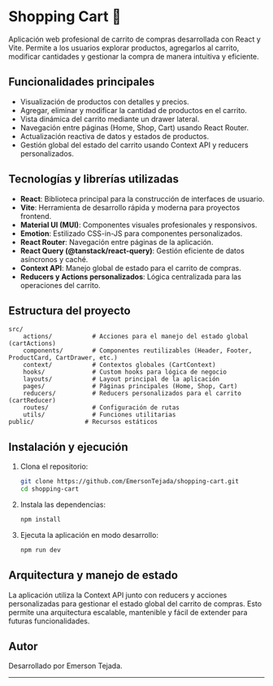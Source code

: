 
# Shopping Cart 🛒

Aplicación web profesional de carrito de compras desarrollada con React y Vite. Permite a los usuarios explorar productos, agregarlos al carrito, modificar cantidades y gestionar la compra de manera intuitiva y eficiente.

## Funcionalidades principales
- Visualización de productos con detalles y precios.
- Agregar, eliminar y modificar la cantidad de productos en el carrito.
- Vista dinámica del carrito mediante un drawer lateral.
- Navegación entre páginas (Home, Shop, Cart) usando React Router.
- Actualización reactiva de datos y estados de productos.
- Gestión global del estado del carrito usando Context API y reducers personalizados.

## Tecnologías y librerías utilizadas
- **React**: Biblioteca principal para la construcción de interfaces de usuario.
- **Vite**: Herramienta de desarrollo rápida y moderna para proyectos frontend.
- **Material UI (MUI)**: Componentes visuales profesionales y responsivos.
- **Emotion**: Estilizado CSS-in-JS para componentes personalizados.
- **React Router**: Navegación entre páginas de la aplicación.
- **React Query (@tanstack/react-query)**: Gestión eficiente de datos asíncronos y caché.
- **Context API**: Manejo global de estado para el carrito de compras.
- **Reducers y Actions personalizados**: Lógica centralizada para las operaciones del carrito.

## Estructura del proyecto
```
src/
	actions/           # Acciones para el manejo del estado global (cartActions)
	components/        # Componentes reutilizables (Header, Footer, ProductCard, CartDrawer, etc.)
	context/           # Contextos globales (CartContext)
	hooks/             # Custom hooks para lógica de negocio
	layouts/           # Layout principal de la aplicación
	pages/             # Páginas principales (Home, Shop, Cart)
	reducers/          # Reducers personalizados para el carrito (cartReducer)
	routes/            # Configuración de rutas
	utils/             # Funciones utilitarias
public/              # Recursos estáticos
```

## Instalación y ejecución
1. Clona el repositorio:
	```bash
	git clone https://github.com/EmersonTejada/shopping-cart.git
	cd shopping-cart
	```
2. Instala las dependencias:
	```bash
	npm install
	```
3. Ejecuta la aplicación en modo desarrollo:
	```bash
	npm run dev
	```

## Arquitectura y manejo de estado
La aplicación utiliza la Context API junto con reducers y acciones personalizadas para gestionar el estado global del carrito de compras. Esto permite una arquitectura escalable, mantenible y fácil de extender para futuras funcionalidades.

## Autor
Desarrollado por Emerson Tejada.

---

